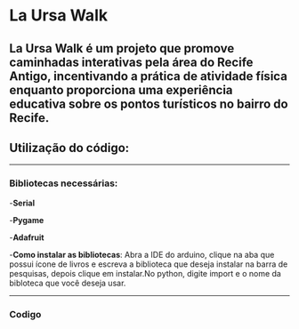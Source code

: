 # La Ursa Walk

La Ursa Walk é um projeto que promove caminhadas interativas pela área do Recife Antigo, incentivando a prática de atividade física enquanto proporciona uma experiência educativa sobre os pontos turísticos no bairro do Recife.
---
## Utilização do código:
---
### Bibliotecas necessárias:

-**Serial**

-**Pygame**

-**Adafruit**

-**Como instalar as bibliotecas**: Abra a IDE do arduino, clique na aba que possui ícone de livros e escreva a biblioteca que deseja instalar na barra de pesquisas, depois clique em instalar.No python, digite import e o nome da bibloteca que você deseja usar.

---

### Codigo



